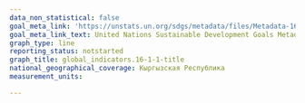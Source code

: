 ```yaml
---
data_non_statistical: false
goal_meta_link: 'https://unstats.un.org/sdgs/metadata/files/Metadata-16-01-01.pdf'
goal_meta_link_text: United Nations Sustainable Development Goals Metadata (PDF 222 KB)
graph_type: line
reporting_status: notstarted
graph_title: global_indicators.16-1-1-title
national_geographical_coverage: Кыргызская Республика
measurement_units: 

---
```

